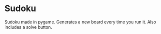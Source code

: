 # Sudoku
Sudoku made in pygame. Generates a new board every time you run it. Also includes a solve button.
